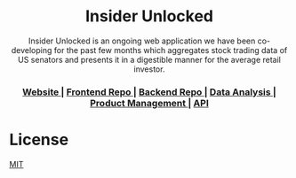 
<h1 align="center">Insider Unlocked</h1>
<div align="center">
Insider Unlocked is an ongoing web application we have been co-developing for the past few months which aggregates stock trading data of US senators and presents it in a digestible manner for the average retail investor.
</div>
<div align="center">
  <h3>
    <a href="https://insiderunlocked.web.app/">
      Website
    </a>
    <span> | </span>
        <a href="https://github.com/InsiderUnlocked/Frontend">
      Frontend Repo
    </a>
    <span> | </span>
        <a href="https://github.com/InsiderUnlocked/Backend">
      Backend Repo
    </a>
    <span> | </span>
    <a href="https://github.com/InsiderUnlocked/Insider-Unlocked/blob/main/Data%20Science/notebook.ipynb">
      Data Analysis
    </a>
    <span> | </span>
    <a href="https://github.com/InsiderUnlocked/Insider-Unlocked/tree/main/Product%20Managment">
      Product Management
    </a>
    <span> | </span>
        <a href="https://github.com/InsiderUnlocked/Backend#Documentation">
      API
    </a>
  </h3>
</div>


# License
[MIT](https://tldrlegal.com/license/mit-license)
